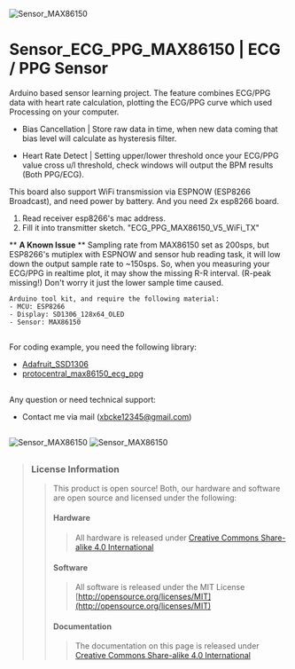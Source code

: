 ![*Sensor_MAX86150*]()
# Sensor_ECG_PPG_MAX86150 | ECG / PPG Sensor

Arduino based sensor learning project. The feature combines ECG/PPG data with heart rate calculation, plotting the ECG/PPG curve which used Processing on your computer.

 - Bias Cancellation | Store raw data in time, when new data coming that bias level will calculate as hysteresis filter.

 - Heart Rate Detect | Setting upper/lower threshold once your ECG/PPG value cross u/l threshold, check windows will output the BPM results (Both PPG/ECG).


This board also support WiFi transmission via ESPNOW (ESP8266 Broadcast), and need power by battery. And you need 2x esp8266 board.

1) Read receiver esp8266's mac address.
2) Fill it into transmitter sketch. "ECG_PPG_MAX86150_V5_WiFi_TX"


** **A Known Issue** **
Sampling rate from MAX86150 set as 200sps, but ESP8266's mutiplex with ESPNOW and sensor hub reading task, it will low down the output sample rate to ~150sps. So, when you measuring your ECG/PPG in realtime plot, it may show the missing R-R interval. (R-peak missing!) Don't worry it just the lower sample time caused.


```
Arduino tool kit, and require the following material:
- MCU: ESP8266 
- Display: SD1306_128x64_OLED
- Sensor: MAX86150
```
##

For coding example, you need the following library:

* [Adafruit_SSD1306](https://github.com/adafruit/Adafruit_SSD1306)
* [protocentral_max86150_ecg_ppg](https://github.com/Protocentral/protocentral_max86150_ecg_ppg)

## 

Any question or need technical support:

* Contact me via mail (xbcke12345@gmail.com)

## 
![*Sensor_MAX86150*]()
![*Sensor_MAX86150*]()

## 


>### License Information
>>This product is open source! Both, our hardware and software are open source and licensed under the following:
>>#### Hardware
>>>All hardware is released under [Creative Commons Share-alike 4.0 International](http://creativecommons.org/licenses/by-sa/4.0/)
>>#### Software 
>>>All software is released under the MIT License [http://opensource.org/licenses/MIT](http://opensource.org/licenses/MIT)
>>#### Documentation
>>>The documentation on this page is released under [Creative Commons Share-alike 4.0 International](http://creativecommons.org/licenses/by-sa/4.0/)
